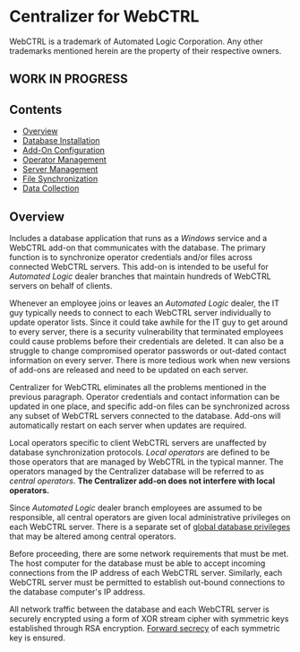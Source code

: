 # Centralizer for WebCTRL

WebCTRL is a trademark of Automated Logic Corporation.  Any other trademarks mentioned herein are the property of their respective owners.

## WORK IN PROGRESS

## Contents

- [Overview](#overview)
- [Database Installation](#database-installation)
- [Add-On Configuration](#add-on-configuration)
- [Operator Management](#operator-management)
- [Server Management](#server-management)
- [File Synchronization](#file-synchronization)
- [Data Collection](#data-collection)

## Overview

Includes a database application that runs as a *Windows* service and a WebCTRL add-on that communicates with the database. The primary function is to synchronize operator credentials and/or files across connected WebCTRL servers. This add-on is intended to be useful for *Automated Logic* dealer branches that maintain hundreds of WebCTRL servers on behalf of clients.

Whenever an employee joins or leaves an *Automated Logic* dealer, the IT guy typically needs to connect to each WebCTRL server individually to update operator lists. Since it could take awhile for the IT guy to get around to every server, there is a security vulnerability that terminated employees could cause problems before their credentials are deleted. It can also be a struggle to change compromised operator passwords or out-dated contact information on every server. There is more tedious work when new versions of add-ons are released and need to be updated on each server.

Centralizer for WebCTRL eliminates all the problems mentioned in the previous paragraph. Operator credentials and contact information can be updated in one place, and specific add-on files can be synchronized across any subset of WebCTRL servers connected to the database. Add-ons will automatically restart on each server when updates are required.

Local operators specific to client WebCTRL servers are unaffected by database synchronization protocols. *Local operators* are defined to be those operators that are managed by WebCTRL in the typical manner. The operators managed by the Centralizer database will be referred to as *central operators*. **The Centralizer add-on does not interfere with local operators.**

Since *Automated Logic* dealer branch employees are assumed to be responsible, all central operators are given local administrative privileges on each WebCTRL server. There is a separate set of [global database privileges](#TODO) that may be altered among central operators.

Before proceeding, there are some network requirements that must be met. The host computer for the database must be able to accept incoming connections from the IP address of each WebCTRL server. Similarly, each WebCTRL server must be permitted to establish out-bound connections to the database computer's IP address.

All network traffic between the database and each WebCTRL server is securely encrypted using a form of XOR stream cipher with symmetric keys established through RSA encryption. [Forward secrecy](https://en.wikipedia.org/wiki/Forward_secrecy) of each symmetric key is ensured.